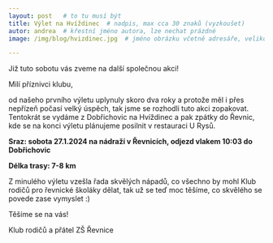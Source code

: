 ```yaml
---
layout: post   # to tu musí být
title: Výlet na Hvíždinec  # nadpis, max cca 30 znaků (vyzkoušet)
autor: andrea  # křestní jméno autora, lze nechat prázdné
image: /img/blog/hvizdinec.jpg  # jméno obrázku včetně adresáře, velikost 900x600

---
```

Již tuto sobotu vás zveme na další společnou akci!

<!--vice-->

Milí příznivci klubu,

od našeho prvního výletu uplynuly skoro dva roky a protože měl i přes nepřízeň počasí velký úspěch, tak jsme se rozhodli tuto akci zopakovat. 
Tentokrát se vydáme z Dobřichovic na Hvíždinec a pak zpátky do Řevnic, kde se na konci výletu plánujeme posilnit v restauraci U Rysů.

**Sraz: sobota 27.1.2024 na nádraží v Řevnicích, odjezd vlakem 10:03 do Dobřichovic**

**Délka trasy: 7-8 km**

Z minulého výletu vzešla řada skvělých nápadů, co všechno by mohl Klub rodičů pro řevnické školáky dělat, tak už se teď moc těšíme,  co skvělého se povede zase vymyslet :)

Těšíme se na vás!

Klub rodičů a přátel ZŠ Řevnice

<!--quote-->
